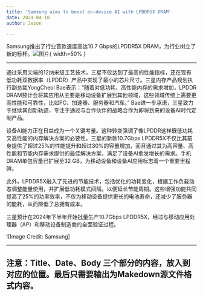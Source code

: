 ```yaml
---
title: 'Samsung aims to boost on-device AI with LPDDR5X DRAM'
date: 2024-04-18
author: Jeson

---
```


Samsung推出了行业首款速度高达10.7 Gbps的LPDDR5X DRAM，为行业树立了新的标杆。![图片](https://www.artificialintelligence-news.com/wp-content/uploads/sites/9/2024/04/samsung-lpddr5x-dram-on-device-ai-artificial-intelligenc-optimised.jpg){ width=50% }

---
通过采用尖端的12纳米级工艺技术，三星不仅达到了最高的性能指标，还在现有低功耗双数据率（LPDDR）产品中实现了最小的芯片尺寸。三星内存产品规划执行副总裁YongCheol Bae表示：“随着对低功耗、高性能内存的需求增加，LPDDR DRAM预计会将其应用从主要是移动设备扩展到其他领域，这些领域传统上需要更高性能和可靠性，比如PC、加速器、服务器和汽车。” Bae进一步承诺，三星致力于继续其创新轨迹，专注于通过与合作伙伴的战略合作为即将到来的设备AI时代定制产品。

设备AI能力正在日益成为一个关键考量。这种转变强调了像LPDDR这样既低功耗又高性能的内存解决方案的必要性。三星的新款10.7Gbps LPDDR5X不仅比其前身提供了超过25%的性能提升和超过30%的容量增加，而且通过其为高容量、高性能和节能内存需求提供的最佳解决方案，满足了设备AI愈发增长的需求。手机DRAM单包容量已扩展至32 GB，为移动设备和设备AI应用标志着一个重要里程碑。

此外，LPDDR5X融入了先进的节能技术，包括优化的功耗变化，根据工作负载动态调整能量使用，并扩展低功耗模式间隔，以便延长节能周期。这些增强功能共同提高了25%的功率效率，不仅为移动设备提供更长的电池寿命，还减少了服务器的能耗，从而降低了总拥有成本。

三星预计在2024年下半年开始批量生产10.7Gbps LPDDR5X，经过与移动应用处理器（AP）和移动设备制造商的全面验证过程。

![Image Credit: Samsung]

---

注意：Title、Date、Body 三个部分的内容，放入到对应的位置。最后只需要输出为Makedown源文件格式内容。
---
